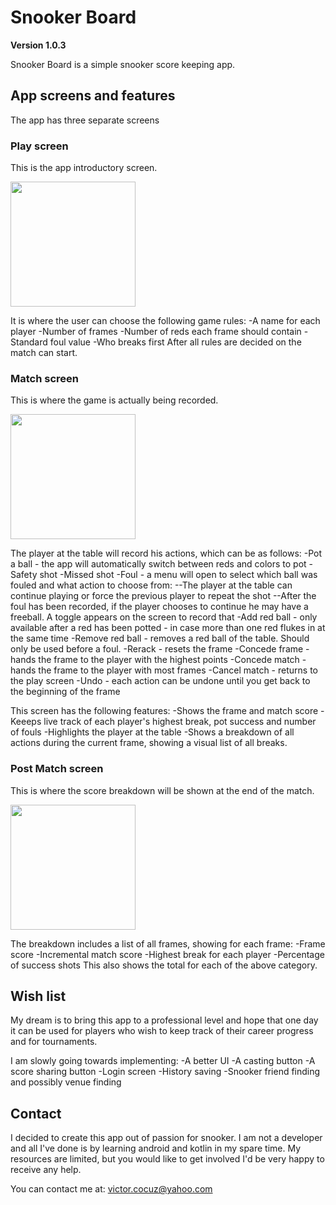 # Snooker Board
**Version 1.0.3**

Snooker Board is a simple snooker score keeping app.

## App screens and features
The app has three separate screens

### Play screen
This is the app introductory screen. 

<img src="https://user-images.githubusercontent.com/21157326/198108585-f93fef5c-767b-416e-8b3f-089adeddc753.jpg" width="200">

It is where the user can choose the following game rules:
-A name for each player
-Number of frames
-Number of reds each frame should contain
-Standard foul value
-Who breaks first
After all rules are decided on the match can start.

### Match screen 
This is where the game is actually being recorded. 

<img src="https://user-images.githubusercontent.com/21157326/198109113-93f92b9c-de27-4cf1-9fe8-36d9bf64bd10.jpg" width="200">

The player at the table will record his actions, which can be as follows:
-Pot a ball - the app will automatically switch between reds and colors to pot
-Safety shot
-Missed shot
-Foul - a menu will open to select which ball was fouled and what action to choose from:
--The player at the table can continue playing or force the previous player to repeat the shot
--After the foul has been recorded, if the player chooses to continue he may have a freeball. A toggle appears on the screen to record that
-Add red ball - only available after a red has been potted - in case more than one red flukes in at the same time
-Remove red ball - removes a red ball of the table. Should only be used before a foul.
-Rerack - resets the frame
-Concede frame - hands the frame to the player with the highest points
-Concede match - hands the frame to the player with most frames
-Cancel match - returns to the play screen
-Undo - each action can be undone until you get back to the beginning of the frame

This screen has the following features:
-Shows the frame and match score
-Keeeps live track of each player's highest break, pot success and number of fouls
-Highlights the player at the table
-Shows a breakdown of all actions during the current frame, showing a visual list of all breaks.

### Post Match screen
This is where the score breakdown will be shown at the end of the match.

<img src="https://user-images.githubusercontent.com/21157326/198109135-cd62b8c7-fe5c-4500-b039-cdd8be0cdaa2.jpg" width="200">

The breakdown includes a list of all frames, showing for each frame:
-Frame score
-Incremental match score
-Highest break for each player
-Percentage of success shots
This also shows the total for each of the above category.

## Wish list
My dream is to bring this app to a professional level and hope that one day it can be used for players who wish to keep track of their career progress and for tournaments.

I am slowly going towards implementing:
-A better UI
-A casting button
-A score sharing button
-Login screen
-History saving
-Snooker friend finding and possibly venue finding

## Contact
I decided to create this app out of passion for snooker. I am not a developer and all I've done is by learning android and kotlin in my spare time. My resources are limited, but you would like to get involved I'd be very happy to receive any help. 

You can contact me at:
victor.cocuz@yahoo.com
